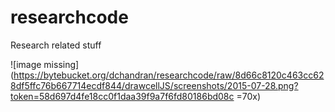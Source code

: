 # researchcode
Research related stuff


![image missing](https://bytebucket.org/dchandran/researchcode/raw/8d66c8120c463cc628df5ffc76b667714ecdf844/drawcellJS/screenshots/2015-07-28.png?token=58d697d4fe18cc0f1daa39f9a7f6fd80186bd08c =70x)